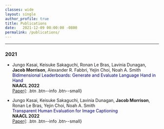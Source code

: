 ```yaml
---
classes: wide
layout: single
author_profile: true
title: Publications
date:   2021-12-09 00:00:00 -0800
permalink: /publications/
---   
```


<!-- ## Publications          -->

***

### 2021

* Jungo Kasai, Keisuke Sakaguchi, Ronan Le Bras, Lavinia Dunagan, **Jacob Morrison**, Alexander R. Fabbri, Yejin Choi, Noah A. Smith                  
<span style="color:navy">Bidimensional Leaderboards: Generate and Evaluate Language Hand in Hand</span>              
**NAACL 2022**                                       
[Paper](https://arxiv.org/pdf/2112.04139.pdf){: .btn .btn--info .btn--small}   

* Jungo Kasai, Keisuke Sakaguchi, Lavinia Dunagan, **Jacob Morrison**, Ronan Le Bras, Yejin Choi, Noah A. Smith                  
<span style="color:navy">Transparent Human Evaluation for Image Captioning</span>              
**NAACL 2022**                                       
[Paper](https://arxiv.org/pdf/2111.08940.pdf){: .btn .btn--info .btn--small}    

